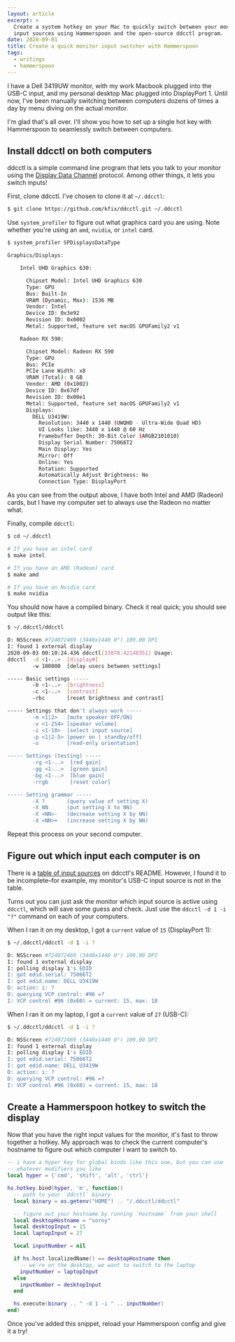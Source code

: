 ```yaml
---
layout: article
excerpt: >
  Create a system hotkey on your Mac to quickly switch between your monitor's
  input sources using Hammerspoon and the open-source ddcctl program.
date: 2020-09-01
title: Create a quick monitor input switcher with Hammerspoon
tags:
  - writings
  - hammerspoon
---
```


I have a Dell 3419UW monitor, with my work Macbook plugged into the USB-C input, and my personal desktop Mac plugged into DisplayPort 1. Until now, I've been manually switching between computers dozens of times a day by menu diving on the actual monitor.

I'm glad that's all over. I'll show you how to set up a single hot key with Hammerspoon to seamlessly switch between computers.

## Install ddcctl on both computers

ddcctl is a simple command line program that lets you talk to your monitor using the [Display Data Channel](https://en.wikipedia.org/wiki/Display_Data_Channel) protocol. Among other things, it lets you switch inputs!

First, clone ddcctl. I've chosen to clone it at `~/.ddcctl`:

```bash
$ git clone https://github.com/kfix/ddcctl.git ~/.ddcctl
```

Use `system_profiler` to figure out what graphics card you are using. Note whether you're using an `amd`, `nvidia`, or `intel` card.

```bash
$ system_profiler SPDisplaysDataType

Graphics/Displays:

    Intel UHD Graphics 630:

      Chipset Model: Intel UHD Graphics 630
      Type: GPU
      Bus: Built-In
      VRAM (Dynamic, Max): 1536 MB
      Vendor: Intel
      Device ID: 0x3e92
      Revision ID: 0x0002
      Metal: Supported, feature set macOS GPUFamily2 v1

    Radeon RX 590:

      Chipset Model: Radeon RX 590
      Type: GPU
      Bus: PCIe
      PCIe Lane Width: x8
      VRAM (Total): 8 GB
      Vendor: AMD (0x1002)
      Device ID: 0x67df
      Revision ID: 0x00e1
      Metal: Supported, feature set macOS GPUFamily2 v1
      Displays:
        DELL U3419W:
          Resolution: 3440 x 1440 (UWQHD - Ultra-Wide Quad HD)
          UI Looks like: 3440 x 1440 @ 60 Hz
          Framebuffer Depth: 30-Bit Color (ARGB2101010)
          Display Serial Number: 75066T2
          Main Display: Yes
          Mirror: Off
          Online: Yes
          Rotation: Supported
          Automatically Adjust Brightness: No
          Connection Type: DisplayPort
```

As you can see from the output above, I have both Intel and AMD (Radeon) cards, but I have my computer set to always use the Radeon no matter what.

Finally, compile `ddcctl`:

```bash
$ cd ~/.ddcctl

# If you have an intel card
$ make intel

# If you have an AMD (Radeon) card
$ make amd

# If you have an Nvidia card
$ make nvidia
```

You should now have a compiled binary. Check it real quick; you should see output like this:

```bash
$ ~/.ddcctl/ddcctl

D: NSScreen #724072469 (3440x1440 0°) 109.00 DPI
I: found 1 external display
2020-09-03 00:10:24.436 ddcctl[33078:42148351] Usage:
ddcctl  -d <1-..>  [display#]
        -w 100000  [delay usecs between settings]

----- Basic settings -----
        -b <1-..>  [brightness]
        -c <1-..>  [contrast]
        -rbc       [reset brightness and contrast]

----- Settings that don't always work -----
        -m <1|2>   [mute speaker OFF/ON]
        -v <1-254> [speaker volume]
        -i <1-18>  [select input source]
        -p <1|2-5> [power on | standby/off]
        -o         [read-only orientation]

----- Settings (testing) -----
        -rg <1-..>  [red gain]
        -gg <1-..>  [green gain]
        -bg <1-..>  [blue gain]
        -rrgb       [reset color]

----- Setting grammar -----
        -X ?       (query value of setting X)
        -X NN      (put setting X to NN)
        -X <NN>-   (decrease setting X by NN)
        -X <NN>+   (increase setting X by NN)
```

Repeat this process on your second computer.

## Figure out which input each computer is on

There is a [table of input sources](https://github.com/kfix/ddcctl#input-sources) on ddcctl's README. However, I found it to be incomplete–for example, my monitor's USB-C input source is not in the table.

Turns out you can just ask the monitor which input source is active using `ddcctl`, which will save some guess and check. Just use the `ddcctl -d 1 -i "?"` command on each of your computers.

When I ran it on my desktop, I got a `current` value of `15` (DisplayPort 1):

```bash
$ ~/.ddcctl/ddcctl -d 1 -i ?

D: NSScreen #724072469 (3440x1440 0°) 109.00 DPI
I: found 1 external display
I: polling display 1's EDID
I: got edid.serial: 75066T2
I: got edid.name: DELL U3419W
D: action: i: ?
D: querying VCP control: #96 =?
I: VCP control #96 (0x60) = current: 15, max: 18
```

When I ran it on my laptop, I got a `current` value of `27` (USB-C):

```bash
$ ~/.ddcctl/ddcctl -d 1 -i ?

D: NSScreen #724072469 (3440x1440 0°) 109.00 DPI
I: found 1 external display
I: polling display 1's EDID
I: got edid.serial: 75066T2
I: got edid.name: DELL U3419W
D: action: i: ?
D: querying VCP control: #96 =?
I: VCP control #96 (0x60) = current: 15, max: 18
```

## Create a Hammerspoon hotkey to switch the display

Now that you have the right input values for the monitor, it's fast to throw together a hotkey. My approach was to check the current computer's hostname to figure out which computer I want to switch to.

<div data-prism-file="~/.hammerspoon/init.lua">

```lua
-- i have a hyper key for global binds like this one, but you can use
-- whatever modifiers you like
local hyper = {'cmd', 'shift', 'alt', 'ctrl'}

hs.hotkey.bind(hyper, 'm', function()
  -- path to your `ddcctl` binary
  local binary = os.getenv("HOME") .. "/.ddcctl/ddcctl"

  -- figure out your hostname by running `hostname` from your shell
  local desktopHostname = "sorny"
  local desktopInput = 15
  local laptopInput = 27

  local inputNumber = nil

  if hs.host.localizedName() == desktopHostname then
    -- we're on the desktop, we want to switch to the laptop
    inputNumber = laptopInput
  else
    inputNumber = desktopInput
  end

  hs.execute(binary .. " -d 1 -i " .. inputNumber)
end)
```

</div>

Once you've added this snippet, reload your Hammerspoon config and give it a try!
